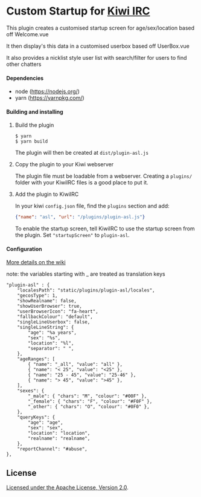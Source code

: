# Custom Startup for [Kiwi IRC](https://kiwiirc.com)

This plugin creates a customised startup screen for age/sex/location based off Welcome.vue

It then display's this data in a customised userbox based off UserBox.vue

It also provides a nicklist style user list with search/filter for users to find other chatters

#### Dependencies
* node (https://nodejs.org/)
* yarn (https://yarnpkg.com/)

#### Building and installing

1. Build the plugin

   ```console
   $ yarn
   $ yarn build
   ```

   The plugin will then be created at `dist/plugin-asl.js`

2. Copy the plugin to your Kiwi webserver

   The plugin file must be loadable from a webserver. Creating a `plugins/` folder with your KiwiIRC files is a good place to put it.

3. Add the plugin to KiwiIRC

   In your kiwi `config.json` file, find the `plugins` section and add:
   ```json
   {"name": "asl", "url": "/plugins/plugin-asl.js"}
   ```

   To enable the startup screen, tell KiwiIRC to use the startup screen from the plugin. Set `"startupScreen"` to `plugin-asl`.

#### Configuration

[More details on the wiki](https://github.com/ItsOnlyBinary/kiwiirc-plugin-asl/wiki/Configuration)

note: the variables starting with _ are treated as translation keys

```
"plugin-asl" : {
    "localesPath": "static/plugins/plugin-asl/locales",
    "gecosType": 1,
    "showRealname": false,
    "showUserBrowser": true,
    "userBrowserIcon": "fa-heart",
    "fallbackColour": "default",
    "singleLineUserbox": false,
    "singleLineString": {
        "age": "%a years",
        "sex": "%s",
        "location": "%l",
        "separator": " ",
    },
    "ageRanges": [
        { "name": "_all", "value": "all" },
        { "name": "< 25", "value": "<25" },
        { "name": "25 - 45", "value": "25-46" },
        { "name": "> 45", "value": ">45" },
    ],
    "sexes": {
        "_male": { "chars": "M", "colour": "#00F" },
        "_female": { "chars": "F", "colour": "#F0F" },
        "_other": { "chars": "O", "colour": "#0F0" },
    },
    "queryKeys": {
        "age": "age",
        "sex": "sex",
        "location": "location",
        "realname": "realname",
    },
    "reportChannel": "#abuse",
},
```

## License

[Licensed under the Apache License, Version 2.0](LICENSE).
